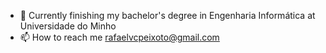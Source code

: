 
- 🌱 Currently finishing my bachelor's degree in Engenharia Informática at Universidade do Minho
- 📫 How to reach me rafaelvcpeixoto@gmail.com

<!---
Rafa-Peixoto/Rafa-Peixoto is a ✨ special ✨ repository because its `README.md` (this file) appears on your GitHub profile.
You can click the Preview link to take a look at your changes.
--->
